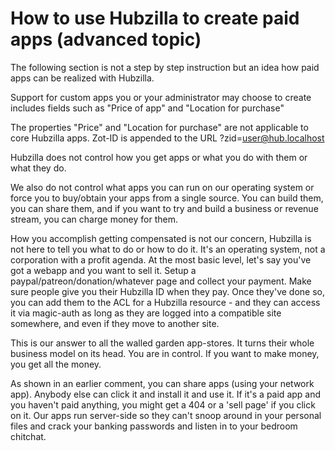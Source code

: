 # How to use Hubzilla to create paid apps (advanced topic)
The following section is not a step by step instruction but an idea how paid apps can be realized with Hubzilla.

Support for custom apps you or your administrator may choose to create includes fields such as "Price of app" and "Location for purchase"

The properties "Price" and "Location for purchase" are not applicable to core Hubzilla apps.
Zot-ID is appended to the URL ?zid=user@hub.localhost

Hubzilla does not control how you get apps or what you do with them or what they do.

We also do not control what apps you can run on our operating system or force you to buy/obtain your apps from a single source. You can build them, you can share them, and if you want to try and build a business or revenue stream, you can charge money for them.

How you accomplish getting compensated is not our concern, Hubzilla is not here to tell you what to do or how to do it. It's an operating system, not a corporation with a profit agenda. At the most basic level, let's say you've got a webapp and you want to sell it. Setup a paypal/patreon/donation/whatever page and collect your payment. Make sure people give you their Hubzilla ID when they pay. Once they've done so, you can add them to the ACL for a Hubzilla resource - and they can access it via magic-auth as long as they are logged into a compatible site somewhere, and even if they move to another site.

This is our answer to all the walled garden app-stores. It turns their whole business model on its head. You are in control. If you want to make money, you get all the money.

As shown in an earlier comment, you can share apps (using your network app). Anybody else can click it and install it and use it. If it's a paid app and you haven't paid anything, you might get a 404 or a 'sell page' if you click on it. Our apps run server-side so they can't snoop around in your personal files and crack your banking passwords and listen in to your bedroom chitchat.
